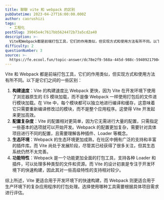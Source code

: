 ```yaml
---
title: 聊聊 vite 和 webpack 的区别
pubDatetime: 2023-04-27T16:00:00.000Z
author: caorushizi
tags:
  - 工程化
postSlug: 39045e4c7617bb5624472b73a5cd2a40
description: >-
  Vite和Webpack都是前端打包工具，它们的作用类似，但实现方式和使用方法有所不同。以下是它们之间的一些区别：1.**构建速度**：Vite的构建速度比Webpack更快，因为Vite在开发环境下
difficulty: 2
questionNumber: 3
source: >-
  https://fe.ecool.fun/topic-answer/dc78e2f9-568a-445d-988c-594092179848?orderBy=updateTime&order=desc&tagId=28
---
```


Vite 和 Webpack 都是前端打包工具，它们的作用类似，但实现方式和使用方法有所不同。以下是它们之间的一些区别：

1.  **构建速度**：Vite 的构建速度比 Webpack 更快，因为 Vite 在开发环境下使用了浏览器原生的 ES 模块加载，而不是像 Webpack 一样使用打包后的文件进行模块加载。在 Vite 中，每个模块都可以独立地进行编译和缓存，这意味着它只需要重新编译修改过的模块，而不是整个应用程序。这使得 Vite 开发起来更加高效。
2.  **配置复杂度**：Vite 的配置相对更简单，因为它无需进行大量的配置，只需指定一些基本的选项就可以开始开发。Webpack 的配置更加复杂，需要针对具体项目进行不同的配置，且需要理解各种插件、Loader 等概念。
3.  **生态环境**：Webpack 的生态环境更加成熟，在社区中拥有广泛的支持和丰富的插件库。而 Vite 尚处于发展阶段，尽管其已经获得了很多关注，但其生态系统仍然不太完善。
4.  **功能特性**：Webpack 是一个功能更加全面的打包工具，支持各种 Loader 和插件，可以处理多种类型的文件和资源。而 Vite 的设计初衷是专注于开发环境下的快速构建，因此其对一些高级特性的支持相对较少。

综上所述，Vite 更适合用于开发环境下的快速构建，而 Webpack 则更适合用于生产环境下的复杂应用程序的打包处理。选择使用哪种工具需要根据具体项目需求进行评估。
